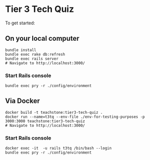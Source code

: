 # Tier 3 Tech Quiz

To get started:

## On your local computer

```
bundle install
bundle exec rake db:refresh
bundle exec rails server
# Navigate to http://localhost:3000/
```

### Start Rails console
```
bundle exec pry -r ./config/environment
```

## Via Docker
```
docker build -t teachstone:tier3-tech-quiz .
docker run --name=t3tq --env-file ./env-for-testing-purposes -p 3000:3000 teachstone:tier3-tech-quiz
# Navigate to http://localhost:3000/
```

### Start Rails console
```
docker exec -it  -u rails t3tq /bin/bash --login
bundle exec pry -r ./config/environment
```

